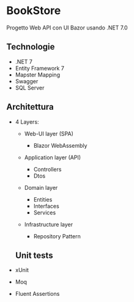 # BookStore
Progetto Web API con UI Bazor usando .NET 7.0

## Technologie
- .NET 7
- Entity Framework 7
- Mapster Mapping
- Swagger
- SQL Server

## Architettura
- 4 Layers:
  - Web-UI layer (SPA)
     - Blazor WebAssembly
  
  - Application layer (API)
    - Controllers
    - Dtos

  - Domain layer
    - Entities
    - Interfaces
    - Services
    
  - Infrastructure layer
    - Repository Pattern

  ## Unit tests
- xUnit
- Moq
- Fluent Assertions
